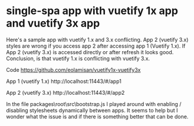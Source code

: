 # single-spa app with vuetify 1x app and vuetify 3x app

Here's a sample app with vuetify 1.x and 3.x conflicting.
App 2 (vuetify 3.x) styles are wrong if you access app 2 after accessing app 1 (Vuetify 1.x). 
If App 2 (vuetify 3.x) is accessed directly or after refresh it looks good.
Conclusion, is that vuetify 1.x is conflicting with vuetify 3.x.

Code
https://github.com/eolamisan/vuetify1x-vuetify3x

App 1 (vuetify 1.x)
http://localhost:11443/#/app1

App 2 (vuetify 3.x)
http://localhost:11443/#/app2

In the file packages\root\src\bootstrap.js  I played around with enabling / disabling stylesheets dynamically between apps. 
It seems to help but I wonder what the issue is and if there is something better that can be done.